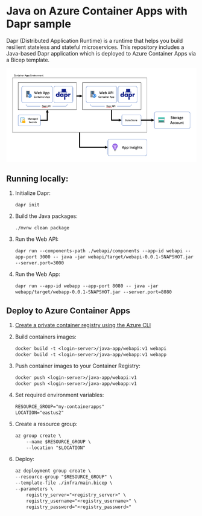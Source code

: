 # Java on Azure Container Apps with Dapr sample
Dapr (Distributed Application Runtime) is a runtime that helps you build resilient stateless and stateful microservices. This repository includes a Java-based Dapr application which is deployed to Azure Container Apps via a Bicep template.

![Architecture diagram](assets/architecture.png)

## Running locally:

1. Initialize Dapr:

    ```
    dapr init
    ```

1. Build the Java packages:

    ```
    ./mvnw clean package
    ```

1. Run the Web API:

    ```
    dapr run --components-path ./webapi/components --app-id webapi --app-port 3000 -- java -jar webapi/target/webapi-0.0.1-SNAPSHOT.jar --server.port=3000
    ```

1. Run the Web App:

    ```
    dapr run --app-id webapp --app-port 8080 -- java -jar webapp/target/webapp-0.0.1-SNAPSHOT.jar --server.port=8080
    ```

## Deploy to Azure Container Apps

1. [Create a private container registry using the Azure CLI](https://docs.microsoft.com/en-gb/Azure/container-registry/container-registry-get-started-azure-cli)

1. Build containers images:

    ```
    docker build -t <login-server>/java-app/webapi:v1 webapi
    docker build -t <login-server>/java-app/webapp:v1 webapp
    ```

1. Push container images to your Container Registry:

    ```
    docker push <login-server>/java-app/webapi:v1
    docker push <login-server>/java-app/webapp:v1
    ```

1. Set required environment variables:

    ```
    RESOURCE_GROUP="my-containerapps"
    LOCATION="eastus2"
    ```

1. Create a resource group:

    ```
    az group create \
        --name $RESOURCE_GROUP \
        --location "$LOCATION"
    ```

1. Deploy:

    ```
    az deployment group create \
    --resource-group "$RESOURCE_GROUP" \
    --template-file ./infra/main.bicep \
    --parameters \
        registry_server="<registry_server>" \
        registry_username="<registry_username>" \
        registry_password="<registry_password>"
    ```